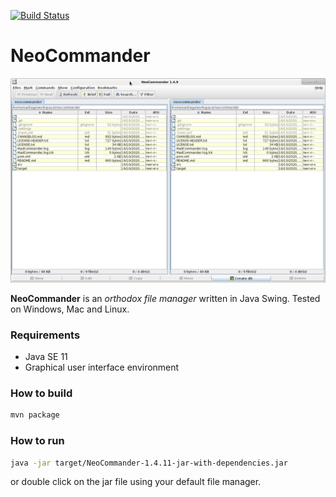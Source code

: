 
[![Build Status](https://travis-ci.org/santiagolizardo/neocommander.svg?branch=master)](https://travis-ci.org/santiagolizardo/neocommander)

NeoCommander
============

![NeoCommander screenshot](screenshot.png "NeoCommander running on GNU/Linux")

**NeoCommander** is an *orthodox file manager* written in Java Swing. Tested on Windows, Mac and Linux.

### Requirements


  * Java SE 11
  * Graphical user interface environment

### How to build

```sh
mvn package
```

### How to run

```sh
java -jar target/NeoCommander-1.4.11-jar-with-dependencies.jar
```

or double click on the jar file using your default file manager.

